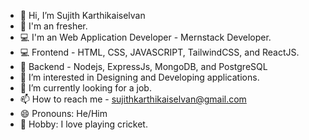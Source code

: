 - 👋 Hi, I’m Sujith Karthikaiselvan
- 🧑 I'm an fresher.
- 💻 I'm an Web Application Developer - Mernstack Developer.
- 💻 Frontend - HTML, CSS, JAVASCRIPT, TailwindCSS, and ReactJS.
- 📝 Backend - Nodejs, ExpressJs, MongoDB, and PostgreSQL
- 👀 I’m interested in Designing and Developing applications.
- 🌱 I’m currently looking for a job.
- 📫 How to reach me - sujithkarthikaiselvan@gmail.com
- 😄 Pronouns: He/Him
- 🏏 Hobby: I love playing cricket.

<!---
Sujith0604/Sujith0604 is a ✨ special ✨ repository because its `README.md` (this file) appears on your GitHub profile.
You can click the Preview link to take a look at your changes.
--->
